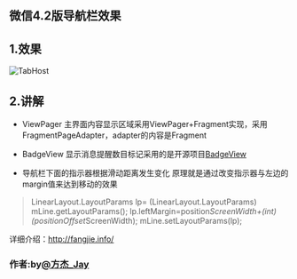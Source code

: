## 微信4.2版导航栏效果
## 1.效果
![TabHost](http://fangjie-wordpress.stor.sinaapp.com/github/wechattab.gif "效果")
## 2.讲解
* ViewPager
主界面内容显示区域采用ViewPager+Fragment实现，采用FragmentPageAdapter，adapter的内容是Fragment

* BadgeView
显示消息提醒数目标记采用的是开源项目[BadgeView](https://github.com/stefanjauker/BadgeView)

* 导航栏下面的指示器根据滑动距离发生变化
原理就是通过改变指示器与左边的margin值来达到移动的效果  

> LinearLayout.LayoutParams lp= (LinearLayout.LayoutParams) mLine.getLayoutParams();
  lp.leftMargin=position*ScreenWidth+(int)(positionOffset*ScreenWidth);
  mLine.setLayoutParams(lp);

详细介绍：http://fangjie.info/
### 作者:by[@方杰_Jay](http://weibo.com/ncuitstudent) 
